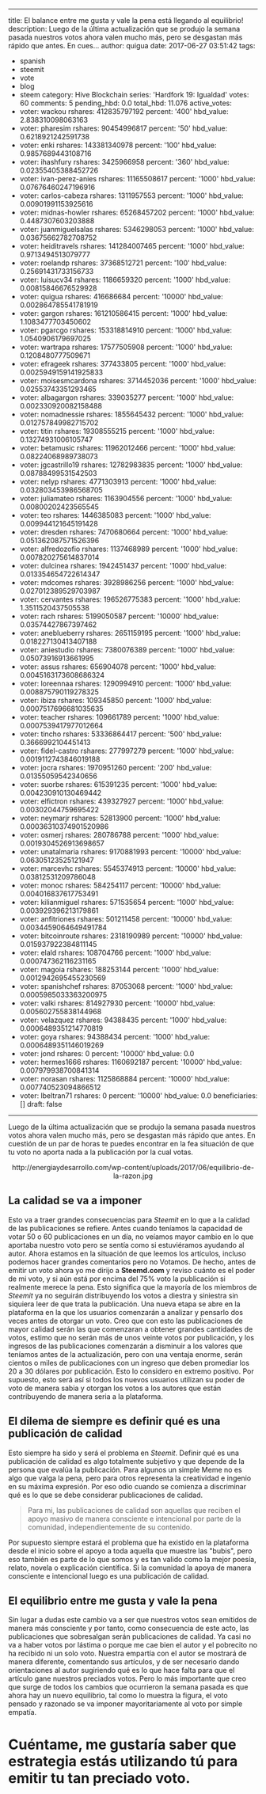 
---
title: El balance entre me gusta y vale la pena está llegando al equilibrio!
description: Luego de la última actualización que se produjo la semana pasada nuestros
  votos ahora valen mucho más, pero se desgastan más rápido que antes. En cues...
author: quigua
date: 2017-06-27 03:51:42
tags:
- spanish
- steemit
- vote
- blog
- steem
category: Hive Blockchain
series: 'Hardfork 19: Igualdad'
votes: 60
comments: 5
pending_hbd: 0.0
total_hbd: 11.076
active_votes:
- voter: wackou
  rshares: 412835797192
  percent: '400'
  hbd_value: 2.838310098063163
- voter: pharesim
  rshares: 90454996817
  percent: '50'
  hbd_value: 0.6218921242591738
- voter: enki
  rshares: 143381340978
  percent: '100'
  hbd_value: 0.9857689443108716
- voter: ihashfury
  rshares: 3425966958
  percent: '360'
  hbd_value: 0.02355405388452726
- voter: ivan-perez-anies
  rshares: 11165508617
  percent: '1000'
  hbd_value: 0.07676460247196916
- voter: carlos-cabeza
  rshares: 1311957553
  percent: '1000'
  hbd_value: 0.00901991153925616
- voter: midnas-howler
  rshares: 65268457202
  percent: '1000'
  hbd_value: 0.4487307603203888
- voter: juanmiguelsalas
  rshares: 5346298053
  percent: '1000'
  hbd_value: 0.03675662782708752
- voter: heiditravels
  rshares: 141284007465
  percent: '1000'
  hbd_value: 0.9713494513079777
- voter: roelandp
  rshares: 37368512721
  percent: '100'
  hbd_value: 0.25691431733156733
- voter: luisucv34
  rshares: 1186659320
  percent: '1000'
  hbd_value: 0.00815846676529928
- voter: quigua
  rshares: 416686684
  percent: '10000'
  hbd_value: 0.002864785541781919
- voter: gargon
  rshares: 161210586415
  percent: '1000'
  hbd_value: 1.1083477703450602
- voter: pgarcgo
  rshares: 153318814910
  percent: '1000'
  hbd_value: 1.0540906179697025
- voter: wartrapa
  rshares: 17577505908
  percent: '1000'
  hbd_value: 0.1208480777509671
- voter: efrageek
  rshares: 377433805
  percent: '1000'
  hbd_value: 0.0025949159141925833
- voter: moisesmcardona
  rshares: 3714452036
  percent: '1000'
  hbd_value: 0.02553743351293465
- voter: albagargon
  rshares: 339035277
  percent: '1000'
  hbd_value: 0.002330920082158488
- voter: nomadnessie
  rshares: 1855645432
  percent: '1000'
  hbd_value: 0.012757849982715702
- voter: titin
  rshares: 19308555215
  percent: '1000'
  hbd_value: 0.13274931006105747
- voter: betamusic
  rshares: 11962012466
  percent: '1000'
  hbd_value: 0.08224068989738073
- voter: jgcastrillo19
  rshares: 12782983835
  percent: '1000'
  hbd_value: 0.08788499531542503
- voter: nelyp
  rshares: 4771303913
  percent: '1000'
  hbd_value: 0.032803453986568705
- voter: juliamateo
  rshares: 1163904556
  percent: '1000'
  hbd_value: 0.00800202423565545
- voter: teo
  rshares: 1446385083
  percent: '1000'
  hbd_value: 0.009944121645191428
- voter: dresden
  rshares: 7470680664
  percent: '1000'
  hbd_value: 0.051362087571526396
- voter: alfredozofio
  rshares: 1137468989
  percent: '1000'
  hbd_value: 0.007820275614837014
- voter: dulcinea
  rshares: 1942451437
  percent: '1000'
  hbd_value: 0.013354654722614347
- voter: mdcomes
  rshares: 3928986256
  percent: '1000'
  hbd_value: 0.027012389529703987
- voter: cervantes
  rshares: 196526775383
  percent: '1000'
  hbd_value: 1.3511520437505538
- voter: rach
  rshares: 5199050587
  percent: '10000'
  hbd_value: 0.03574427867397462
- voter: aneblueberry
  rshares: 2651159195
  percent: '1000'
  hbd_value: 0.018227130413407188
- voter: aniestudio
  rshares: 7380076389
  percent: '1000'
  hbd_value: 0.05073916913661995
- voter: assus
  rshares: 656904078
  percent: '1000'
  hbd_value: 0.0045163173608686324
- voter: loreennaa
  rshares: 1290994910
  percent: '1000'
  hbd_value: 0.008875790119278325
- voter: ibiza
  rshares: 109345850
  percent: '1000'
  hbd_value: 0.0007517696681035635
- voter: teacher
  rshares: 109661789
  percent: '1000'
  hbd_value: 0.0007539417977012664
- voter: tincho
  rshares: 53336864417
  percent: '500'
  hbd_value: 0.3666992104451413
- voter: fidel-castro
  rshares: 277997279
  percent: '1000'
  hbd_value: 0.0019112743846019188
- voter: jocra
  rshares: 1970951260
  percent: '200'
  hbd_value: 0.01355059542340656
- voter: suorbe
  rshares: 615391235
  percent: '1000'
  hbd_value: 0.004230910130469442
- voter: elfictron
  rshares: 439327927
  percent: '1000'
  hbd_value: 0.00302044759695422
- voter: neymarjr
  rshares: 52813900
  percent: '1000'
  hbd_value: 0.00036310374901520986
- voter: osmerj
  rshares: 280786788
  percent: '1000'
  hbd_value: 0.0019304526913698657
- voter: unatalmaria
  rshares: 9170881993
  percent: '10000'
  hbd_value: 0.06305123525121947
- voter: marcevhc
  rshares: 5545374913
  percent: '10000'
  hbd_value: 0.03812531209786048
- voter: monoc
  rshares: 584254117
  percent: '10000'
  hbd_value: 0.004016837617753491
- voter: kilianmiguel
  rshares: 571535654
  percent: '1000'
  hbd_value: 0.003929396213179861
- voter: anfitriones
  rshares: 501211458
  percent: '10000'
  hbd_value: 0.0034459064649491784
- voter: bitcoinroute
  rshares: 2318190989
  percent: '10000'
  hbd_value: 0.015937922384811145
- voter: elald
  rshares: 108704766
  percent: '1000'
  hbd_value: 0.000747362116231165
- voter: magoia
  rshares: 188253144
  percent: '1000'
  hbd_value: 0.0012942695455230569
- voter: spanishchef
  rshares: 87053068
  percent: '1000'
  hbd_value: 0.0005985033363200975
- voter: valki
  rshares: 814927930
  percent: '10000'
  hbd_value: 0.005602755838144968
- voter: velazquez
  rshares: 94388435
  percent: '1000'
  hbd_value: 0.0006489351214770819
- voter: goya
  rshares: 94388434
  percent: '1000'
  hbd_value: 0.0006489351146019269
- voter: jond
  rshares: 0
  percent: '10000'
  hbd_value: 0.0
- voter: hermes1666
  rshares: 1160692187
  percent: '10000'
  hbd_value: 0.007979938700841314
- voter: norasan
  rshares: 1125868884
  percent: '10000'
  hbd_value: 0.007740523094866512
- voter: lbeltran71
  rshares: 0
  percent: '10000'
  hbd_value: 0.0
beneficiaries: []
draft: false
---

Luego de la última actualización que se produjo la semana pasada nuestros votos ahora valen mucho más, pero se desgastan más rápido que antes. En cuestión de un par de horas te puedes encontrar en la fea situación de que tu voto no aporta nada a la publicación por la cual votas.
<center>http://energiaydesarrollo.com/wp-content/uploads/2017/06/equilibrio-de-la-razon.jpg</center>

## La calidad se va a imponer

Esto va a traer grandes consecuencias para *Steemit* en lo que a la calidad de las publicaciones se refiere. Antes cuando teníamos la capacidad de votar 50 o 60 publicaciones en un día, no veíamos mayor cambio en lo que aportaba nuestro voto pero se sentía como si estuviéramos ayudando al autor. Ahora estamos en la situación de que leemos los artículos, incluso podemos hacer grandes comentarios pero no Votamos. De hecho, antes de emitir un voto ahora yo me dirijo a **Steemd.com** y reviso cuánto es el poder de mi voto, y si aún está por encima del 75% voto la publicación si realmente merece la pena.
Esto significa que la mayoría de los miembros de *Steemit* ya no seguirán distribuyendo los votos a diestra y siniestra sin siquiera leer de que trata la publicación. Una nueva etapa se abre en la plataforma en la que los usuarios comenzarán a analizar y pensarlo dos veces antes de otorgar un voto. Creo que con esto las publicaciones de mayor calidad serán las que comenzaran a obtener grandes cantidades de votos, estimo que no serán más de unos veinte votos por publicación, y los ingresos de las publicaciones comenzarán a disminuir a los valores que teníamos antes de la actualización, pero con una ventaja enorme, serán cientos o miles de publicaciones con un ingreso que deben promediar los 20 a 30 dólares por publicación. Esto lo considero en extremo positivo.
Por supuesto, esto será así si todos los nuevos usuarios utilizan su poder de voto de manera sabia y otorgan los votos a los autores que están contribuyendo de manera seria a la plataforma.

## El dilema de siempre es definir qué es una publicación de calidad
Esto siempre ha sido y será el problema en *Steemit*. Definir qué es una publicación de calidad es algo totalmente subjetivo y que depende de la persona que evalúa la publicación. Para algunos un simple Meme no es algo que valga la pena, pero para otros representa la creatividad e ingenio en su máxima expresión. Por eso odio cuando se comienza a discriminar qué es lo que se debe considerar publicaciones de calidad. 
>Para mi, las publicaciones de calidad son aquellas que reciben el apoyo masivo de manera consciente e intencional por parte de la comunidad, independientemente de su contenido. 

Por supuesto siempre estará el problema que ha existido en la plataforma desde el inicio sobre el apoyo a toda aquella que muestre las "bubis", pero eso también es parte de lo que somos y es tan valido como la mejor poesía, relato, novela o explicación científica. Si la comunidad la apoya de manera consciente e intencional luego es una publicación de calidad.

## El equilibrio entre me gusta y vale la pena
Sin lugar a dudas este cambio va a ser que nuestros votos sean emitidos de manera más consciente y por tanto, como consecuencia de este acto, las publicaciones que sobresalgan serán publicaciones de calidad. Ya casi no va a haber votos por lástima o porque me cae bien el autor y el pobrecito no ha recibido ni un solo voto. Nuestra empartía con el autor se mostrará de manera diferente, comentando sus artículos, y de ser necesario dando orientaciones al autor sugiriendo qué es lo que hace falta para que el artículo gane nuestros preciados votos.
Pero lo más importante que creo que surge de todos los cambios que ocurrieron la semana pasada es que ahora hay un nuevo equilibrio, tal como lo muestra la figura, el voto pensado y razonado se va imponer mayoritariamente al voto por simple empatía.

# Cuéntame, me gustaría saber  que estrategia estás utilizando tú para emitir tu tan preciado voto. 